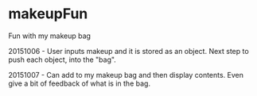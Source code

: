 # makeupFun
Fun with my makeup bag

20151006 - User inputs makeup and it is stored as an object. Next step to push each object, into the "bag".

20151007 - Can add to my makeup bag and then display contents. Even give a bit of feedback of what is in the bag. 